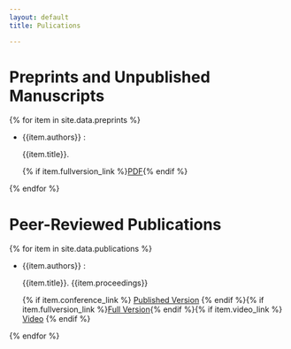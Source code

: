 ```yaml
---
layout: default
title: Pulications

---
```


 # Preprints and Unpublished Manuscripts

  {% for item in site.data.preprints %}
  * {{item.authors}} : 

    {{item.title}}. 

    {% if item.fullversion_link %}[PDF]({{item.fullversion_link}}){% endif %}

  {% endfor %}
# Peer-Reviewed Publications

  {% for item in site.data.publications %}
  * {{item.authors}} : 

    {{item.title}}. {{item.proceedings}}

    {% if item.conference_link %} [Published Version]({{item.conference_link}}) {% endif %}{% if item.fullversion_link %}[Full Version]({{item.fullversion_link}}){% endif %}{% if item.video_link %} [Video]({{item.video_link}}) {% endif %}

  {% endfor %}
